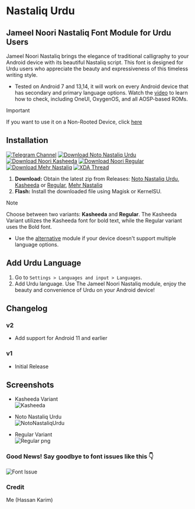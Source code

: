 # Nastaliq Urdu

## Jameel Noori Nastaliq Font Module for Urdu Users

Jameel Noori Nastaliq brings the elegance of traditional calligraphy to your Android device with its beautiful Nastaliq script. This font is designed for Urdu users who appreciate the beauty and expressiveness of this timeless writing style.

* Tested on Android 7 and 13,14, it will work on every Android device that has secondary and primary language options. Watch the [video](https://youtu.be/2xI-Kagl1yI?si=ja5x8huKUiWJnF9J&t=46) to learn how to check, including OneUI, OxygenOS, and all AOSP-based ROMs.

> [!Important]
>
> If you want to use it on a Non-Rooted Device, click [here](https://github.com/Hassan-kareem/Nastaliq-Urdu_font/tree/Non-Rooted)

## Installation

[![Telegram Channel](https://img.shields.io/badge/Join-Telegram-blue?style=plastic&logo=telegram)](https://t.me/HassansTechInsights)
[![Download Noto Nastaliq Urdu](https://img.shields.io/badge/Download-Noto%20Nastaliq%20Urdu-orange?style=plastic&logo=github)](https://github.com/Hassan-kareem/Nastaliq-Urdu_font/releases/download/NotoNastaliq-v2/NotoNastaliqUrdu-v2.zip)
[![Download Noori Kasheeda](https://img.shields.io/badge/Download-Noori%20Kasheeda-brightgreen?style=plastic&logo=github)](https://github.com/Hassan-kareem/Nastaliq-Urdu_font/releases/download/Noori-Kasheeda-v3/Nastaliq-Urdu_Kasheeda-v3.zip)
[![Download Noori Regular](https://img.shields.io/badge/Download-Noori%20Regular-darkgreen?style=plastic&logo=github)](https://github.com/Hassan-kareem/Nastaliq-Urdu_font/releases/download/Noori-Regular-v3/Nastaliq-Urdu_Regular-v3.zip)
[![Download Mehr Nastaliq](https://img.shields.io/badge/Download-Mehr%20Nastaliq-dark?style=plastic&logo=github)](https://github.com/Hassan-kareem/Nastaliq-Urdu_font/releases/download/MehrNastaliq/Mehr_Nastaliq-v1.zip)
[![XDA Thread](https://img.shields.io/badge/XDA%20Thread-Visit%20Now-green?style=plastic)](https://xdaforums.com/t/module-font-nastaliq-urdu-font.4645787/)

1. **Download:** Obtain the latest zip from Releases: [Noto Nastaliq Urdu](https://github.com/Hassan-kareem/Nastaliq-Urdu_font/releases/download/NotoNastaliq-v2/NotoNastaliqUrdu-v2.zip), [Kasheeda](https://github.com/Hassan-kareem/Nastaliq-Urdu_font/releases/download/Noori-Kasheeda-v3/Nastaliq-Urdu_Kasheeda-v3.zip) or [Regular](https://github.com/Hassan-kareem/Nastaliq-Urdu_font/releases/download/Noori-Regular-v3/Nastaliq-Urdu_Regular-v2.zip), [Mehr Nastaliq](https://github.com/Hassan-kareem/Nastaliq-Urdu_font/releases/download/MehrNastaliq/Mehr_Nastaliq-v1.zip)
2. **Flash:** Install the downloaded file using Magisk or KernelSU.

> [!NOTE]
> 
> Choose between two variants: **Kasheeda** and **Regular**. The Kasheeda Variant utilizes the Kasheeda font for bold text, while the Regular variant uses the Bold font.
> * Use the [alternative](https://github.com/Hassan-kareem/Nastaliq-Urdu_font/releases/download/NotoNastaliqUrdu-alt/NotoNastaliqUrdu-alt.zip) module if your device doesn't support multiple language options.

## Add Urdu Language

1. Go to `Settings > Languages and input > Languages`.
2. Add Urdu language.
Use The Jameel Noori Nastaliq module, enjoy the beauty and convenience of Urdu on your Android device!

## Changelog

### v2
* Add support for Android 11 and earlier

### v1
* Initial Release

## Screenshots

* Kasheeda Variant <br> ![Kasheeda](https://github.com/Hassan-kareem/Nastaliq-Fonts/assets/144518310/245c7e76-07dc-4d4a-80c8-e8ab4a555b3d) <!-- Describing Kasheeda Variant -->
* Noto Nastaliq Urdu <br>
![NotoNastaliqUrdu](https://github.com/Hassan-kareem/Nastaliq-Urdu_font/assets/144518310/027aa95a-1913-400b-a99e-352ac280c858)

* Regular Variant <br>
![Regular png](https://github.com/Hassan-kareem/Nastaliq-Fonts/assets/144518310/b4af05c4-7751-41e0-9b10-39f43aff8428) <!-- Describing Regular Variant -->

### Good News! Say goodbye to font issues like this 👇

![Font Issue](https://github.com/Hassan-kareem/Nastaliq-Fonts/assets/144518310/85930501-fab5-4e85-b2e5-55592639ff14)

### Credit
Me (Hassan Karim)
